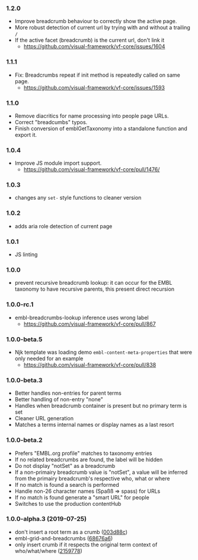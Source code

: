 ### 1.2.0

* Improve breadcrumb behaviour to correctly show the active page.
* More robust detection of current url by trying with and without a trailing `/`
* If the active facet (breadcrumb) is the current url, don't link it
  * https://github.com/visual-framework/vf-core/issues/1604

### 1.1.1

* Fix: Breadcrumbs repeat if init method is repeatedly called on same page.
  * https://github.com/visual-framework/vf-core/issues/1593

### 1.1.0

* Remove diacritics for name processing into people page URLs.
* Correct "breadcumbs" typos.
* Finish conversion of emblGetTaxonomy into a standalone function and export it.

### 1.0.4

* Improve JS module import support.
  * https://github.com/visual-framework/vf-core/pull/1476/

### 1.0.3

* changes any `set-` style functions to cleaner version

### 1.0.2

* adds aria role detection of current page

### 1.0.1

* JS linting

### 1.0.0

* prevent recursive breadcrumb lookup: it can occur for the EMBL taxonomy to have recursive parents, this present direct recursion

### 1.0.0-rc.1

* embl-breadcrumbs-lookup inference uses wrong label
  - https://github.com/visual-framework/vf-core/pull/867

### 1.0.0-beta.5

* Njk template was loading demo `embl-content-meta-properties` that were only needed for an example
  - https://github.com/visual-framework/vf-core/pull/838

### 1.0.0-beta.3

* Better handles non-entries for parent terms
* Better handling of non-entry "none"
* Handles when breadcrumb container is present but no primary term is set
* Cleaner URL generation
* Matches a terms internal names or display names as a last resort

### 1.0.0-beta.2

* Prefers "EMBL.org profile" matches to taxonomy entries
* If no related breadcrumbs are found, the label will be hidden
* Do not display "notSet" as a breadcrumb
* If a non-primairy breadcrumb value is "notSet", a value will be inferred from the primairy breadcrumb's respective who, what or where
* If no match is found a search is performed
* Handle non-26 character names (Spaßß => spass) for URLs
* If no match is found generate a "smart URL" for people
* Switches to use the production contentHub

### 1.0.0-alpha.3 (2019-07-25)

* don't insert a root term as a crumb ([003d88c](https://github.com/visual-framework/vf-core/commit/003d88c))
* embl-grid-and-breadcrumbs ([68676a6](https://github.com/visual-framework/vf-core/commit/68676a6))
* only insert crumb if it respects the original term context of who/what/where ([2159778](https://github.com/visual-framework/vf-core/commit/2159778))
